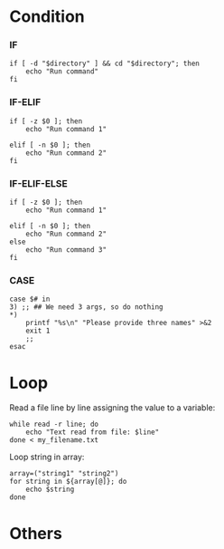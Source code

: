 # Condition

### IF

```
if [ -d "$directory" ] && cd "$directory"; then
    echo "Run command"
fi
```

### IF-ELIF

```
if [ -z $0 ]; then
    echo "Run command 1"

elif [ -n $0 ]; then
    echo "Run command 2"
fi
```

### IF-ELIF-ELSE

```
if [ -z $0 ]; then
    echo "Run command 1"

elif [ -n $0 ]; then
    echo "Run command 2"
else
    echo "Run command 3"
fi
```

### CASE

```
case $# in
3) ;; ## We need 3 args, so do nothing
*)
    printf "%s\n" "Please provide three names" >&2
    exit 1
    ;;
esac
```

# Loop

Read a file line by line assigning the value to a variable:

```
while read -r line; do
    echo "Text read from file: $line"
done < my_filename.txt
```

Loop string in array:

```
array=("string1" "string2")
for string in ${array[@]}; do
    echo $string
done
```

# Others
